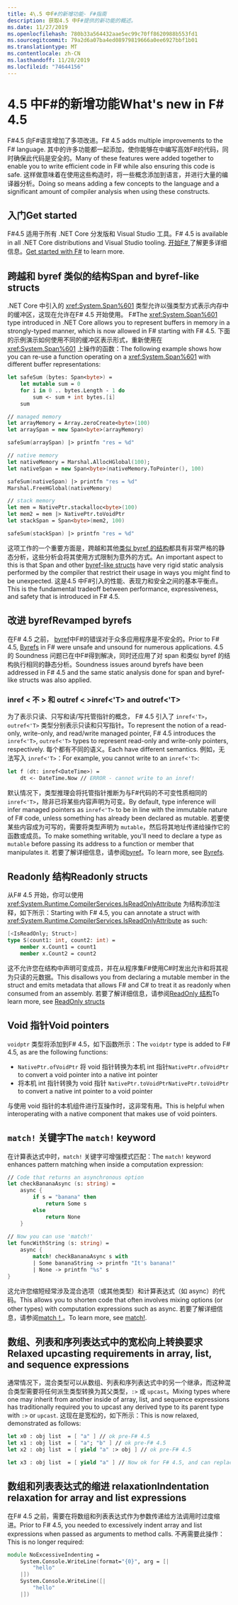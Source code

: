 ```yaml
---
title: 4\.5 中F#的新增功能- F#指南
description: 获取4.5 中F#提供的新功能的概述。
ms.date: 11/27/2019
ms.openlocfilehash: 780b33a564432aae5ec99c70ff8620988b553fd1
ms.sourcegitcommit: 79a2d6a07ba4ed08979819666a0ee6927bbf1b01
ms.translationtype: MT
ms.contentlocale: zh-CN
ms.lasthandoff: 11/28/2019
ms.locfileid: "74644156"
---
```

# <a name="whats-new-in-f-45"></a><span data-ttu-id="fe23b-103">4\.5 中F#的新增功能</span><span class="sxs-lookup"><span data-stu-id="fe23b-103">What's new in F# 4.5</span></span>

<span data-ttu-id="fe23b-104">F#4.5 向F#语言增加了多项改进。</span><span class="sxs-lookup"><span data-stu-id="fe23b-104">F# 4.5 adds multiple improvements to the F# language.</span></span> <span data-ttu-id="fe23b-105">其中的许多功能都一起添加，使你能够在中编写高效F#的代码，同时确保此代码是安全的。</span><span class="sxs-lookup"><span data-stu-id="fe23b-105">Many of these features were added together to enable you to write efficient code in F# while also ensuring this code is safe.</span></span> <span data-ttu-id="fe23b-106">这样做意味着在使用这些构造时，将一些概念添加到语言，并进行大量的编译器分析。</span><span class="sxs-lookup"><span data-stu-id="fe23b-106">Doing so means adding a few concepts to the language and a significant amount of compiler analysis when using these constructs.</span></span>

## <a name="get-started"></a><span data-ttu-id="fe23b-107">入门</span><span class="sxs-lookup"><span data-stu-id="fe23b-107">Get started</span></span>

<span data-ttu-id="fe23b-108">F#4.5 适用于所有 .NET Core 分发版和 Visual Studio 工具。</span><span class="sxs-lookup"><span data-stu-id="fe23b-108">F# 4.5 is available in all .NET Core distributions and Visual Studio tooling.</span></span> <span data-ttu-id="fe23b-109">[开始F# ](../get-started/index.md)了解更多详细信息。</span><span class="sxs-lookup"><span data-stu-id="fe23b-109">[Get started with F#](../get-started/index.md) to learn more.</span></span>

## <a name="span-and-byref-like-structs"></a><span data-ttu-id="fe23b-110">跨越和 byref 类似的结构</span><span class="sxs-lookup"><span data-stu-id="fe23b-110">Span and byref-like structs</span></span>

<span data-ttu-id="fe23b-111">.NET Core 中引入的 <xref:System.Span%601> 类型允许以强类型方式表示内存中的缓冲区，这现在允许在F# 4.5 开始使用。 F#</span><span class="sxs-lookup"><span data-stu-id="fe23b-111">The <xref:System.Span%601> type introduced in .NET Core allows you to represent buffers in memory in a strongly-typed manner, which is now allowed in F# starting with F# 4.5.</span></span> <span data-ttu-id="fe23b-112">下面的示例演示如何使用不同的缓冲区表示形式，重新使用在 <xref:System.Span%601> 上操作的函数：</span><span class="sxs-lookup"><span data-stu-id="fe23b-112">The following example shows how you can re-use a function operating on a <xref:System.Span%601> with different buffer representations:</span></span>

```fsharp
let safeSum (bytes: Span<byte>) =
    let mutable sum = 0
    for i in 0 .. bytes.Length - 1 do 
        sum <- sum + int bytes.[i]
    sum

// managed memory
let arrayMemory = Array.zeroCreate<byte>(100)
let arraySpan = new Span<byte>(arrayMemory)

safeSum(arraySpan) |> printfn "res = %d"

// native memory
let nativeMemory = Marshal.AllocHGlobal(100);
let nativeSpan = new Span<byte>(nativeMemory.ToPointer(), 100)

safeSum(nativeSpan) |> printfn "res = %d"
Marshal.FreeHGlobal(nativeMemory)

// stack memory
let mem = NativePtr.stackalloc<byte>(100)
let mem2 = mem |> NativePtr.toVoidPtr
let stackSpan = Span<byte>(mem2, 100)

safeSum(stackSpan) |> printfn "res = %d"
```

<span data-ttu-id="fe23b-113">这项工作的一个重要方面是，跨越和其他[类似 byref 的结构](../language-reference/structures.md#byreflike-structs)都具有非常严格的静态分析，这些分析会将其使用方式限制为意外的方式。</span><span class="sxs-lookup"><span data-stu-id="fe23b-113">An important aspect to this is that Span and other [byref-like structs](../language-reference/structures.md#byreflike-structs) have very rigid static analysis performed by the compiler that restrict their usage in ways you might find to be unexpected.</span></span> <span data-ttu-id="fe23b-114">这是4.5 中F#引入的性能、表现力和安全之间的基本平衡点。</span><span class="sxs-lookup"><span data-stu-id="fe23b-114">This is the fundamental tradeoff between performance, expressiveness, and safety that is introduced in F# 4.5.</span></span>

## <a name="revamped-byrefs"></a><span data-ttu-id="fe23b-115">改进 byref</span><span class="sxs-lookup"><span data-stu-id="fe23b-115">Revamped byrefs</span></span>

<span data-ttu-id="fe23b-116">在F# 4.5 之前， [byref](../language-reference/byrefs.md)中F#的错误对于众多应用程序是不安全的。</span><span class="sxs-lookup"><span data-stu-id="fe23b-116">Prior to F# 4.5, [Byrefs](../language-reference/byrefs.md) in F# were unsafe and unsound for numerous applications.</span></span> <span data-ttu-id="fe23b-117">4\.5 的 Soundness 问题已在中F#得到解决，同时还应用了对 span 和类似 byref 的结构执行相同的静态分析。</span><span class="sxs-lookup"><span data-stu-id="fe23b-117">Soundness issues around byrefs have been addressed in F# 4.5 and the same static analysis done for span and byref-like structs was also applied.</span></span>

### <a name="inreft-and-outreft"></a><span data-ttu-id="fe23b-118">inref < 不 > 和 outref < ></span><span class="sxs-lookup"><span data-stu-id="fe23b-118">inref<'T> and outref<'T></span></span>

<span data-ttu-id="fe23b-119">为了表示只读、只写和读/写托管指针的概念， F# 4.5 引入了 `inref<'T>`，`outref<'T>` 类型分别表示只读和只写指针。</span><span class="sxs-lookup"><span data-stu-id="fe23b-119">To represent the notion of a read-only, write-only, and read/write managed pointer, F# 4.5 introduces the `inref<'T>`, `outref<'T>` types to represent read-only and write-only pointers, respectively.</span></span> <span data-ttu-id="fe23b-120">每个都有不同的语义。</span><span class="sxs-lookup"><span data-stu-id="fe23b-120">Each have different semantics.</span></span> <span data-ttu-id="fe23b-121">例如，无法写入 `inref<'T>`：</span><span class="sxs-lookup"><span data-stu-id="fe23b-121">For example, you cannot write to an `inref<'T>`:</span></span>

```fsharp
let f (dt: inref<DateTime>) =
    dt <- DateTime.Now // ERROR - cannot write to an inref!
```

<span data-ttu-id="fe23b-122">默认情况下，类型推理会将托管指针推断为与F#代码的不可变性质相同的 `inref<'T>`，除非已将某些内容声明为可变。</span><span class="sxs-lookup"><span data-stu-id="fe23b-122">By default, type inference will infer managed pointers as `inref<'T>` to be in line with the immutable nature of F# code, unless something has already been declared as mutable.</span></span> <span data-ttu-id="fe23b-123">若要使某些内容成为可写的，需要将类型声明为 `mutable`，然后将其地址传递给操作它的函数或成员。</span><span class="sxs-lookup"><span data-stu-id="fe23b-123">To make something writable, you'll need to declare a type as `mutable` before passing its address to a function or member that manipulates it.</span></span> <span data-ttu-id="fe23b-124">若要了解详细信息，请参阅[byref](../language-reference/byrefs.md)。</span><span class="sxs-lookup"><span data-stu-id="fe23b-124">To learn more, see [Byrefs](../language-reference/byrefs.md).</span></span>

## <a name="readonly-structs"></a><span data-ttu-id="fe23b-125">Readonly 结构</span><span class="sxs-lookup"><span data-stu-id="fe23b-125">Readonly structs</span></span>

<span data-ttu-id="fe23b-126">从F# 4.5 开始，你可以使用 <xref:System.Runtime.CompilerServices.IsReadOnlyAttribute> 为结构添加注释，如下所示：</span><span class="sxs-lookup"><span data-stu-id="fe23b-126">Starting with F# 4.5, you can annotate a struct with <xref:System.Runtime.CompilerServices.IsReadOnlyAttribute> as such:</span></span>

```fsharp
[<IsReadOnly; Struct>]
type S(count1: int, count2: int) =
    member x.Count1 = count1
    member x.Count2 = count2
```

<span data-ttu-id="fe23b-127">这不允许您在结构中声明可变成员，并在从程序集F#使用C#时发出允许和将其视为只读的元数据。</span><span class="sxs-lookup"><span data-stu-id="fe23b-127">This disallows you from declaring a mutable member in the struct and emits metadata that allows F# and C# to treat it as readonly when consumed from an assembly.</span></span> <span data-ttu-id="fe23b-128">若要了解详细信息，请参阅[ReadOnly 结构](../language-reference/structures.md#readonly-structs)</span><span class="sxs-lookup"><span data-stu-id="fe23b-128">To learn more, see [ReadOnly structs](../language-reference/structures.md#readonly-structs)</span></span>

## <a name="void-pointers"></a><span data-ttu-id="fe23b-129">Void 指针</span><span class="sxs-lookup"><span data-stu-id="fe23b-129">Void pointers</span></span>

<span data-ttu-id="fe23b-130">`voidptr` 类型将添加到F# 4.5，如下函数所示：</span><span class="sxs-lookup"><span data-stu-id="fe23b-130">The `voidptr` type is added to F# 4.5, as are the following functions:</span></span>

* <span data-ttu-id="fe23b-131">`NativePtr.ofVoidPtr` 将 void 指针转换为本机 int 指针</span><span class="sxs-lookup"><span data-stu-id="fe23b-131">`NativePtr.ofVoidPtr` to convert a void pointer into a native int pointer</span></span>
* <span data-ttu-id="fe23b-132">将本机 int 指针转换为 void 指针 `NativePtr.toVoidPtr`</span><span class="sxs-lookup"><span data-stu-id="fe23b-132">`NativePtr.toVoidPtr` to convert a native int pointer to a void pointer</span></span>

<span data-ttu-id="fe23b-133">与使用 void 指针的本机组件进行互操作时，这非常有用。</span><span class="sxs-lookup"><span data-stu-id="fe23b-133">This is helpful when interoperating with a native component that makes use of void pointers.</span></span>

## <a name="the-match-keyword"></a><span data-ttu-id="fe23b-134">`match!` 关键字</span><span class="sxs-lookup"><span data-stu-id="fe23b-134">The `match!` keyword</span></span>

<span data-ttu-id="fe23b-135">在计算表达式中时，`match!` 关键字可增强模式匹配：</span><span class="sxs-lookup"><span data-stu-id="fe23b-135">The `match!` keyword enhances pattern matching when inside a computation expression:</span></span>

```fsharp
// Code that returns an asynchronous option
let checkBananaAsync (s: string) =
    async {
        if s = "banana" then
            return Some s
        else
            return None
    }
    
// Now you can use 'match!'
let funcWithString (s: string) =
    async { 
        match! checkBananaAsync s with
        | Some bananaString -> printfn "It's banana!"
        | None -> printfn "%s" s
}
```

<span data-ttu-id="fe23b-136">这允许您缩短经常涉及混合选项（或其他类型）和计算表达式（如 async）的代码。</span><span class="sxs-lookup"><span data-stu-id="fe23b-136">This allows you to shorten code that often involves mixing options (or other types) with computation expressions such as async.</span></span> <span data-ttu-id="fe23b-137">若要了解详细信息，请参阅[match！](../language-reference/computation-expressions.md#match)。</span><span class="sxs-lookup"><span data-stu-id="fe23b-137">To learn more, see [match!](../language-reference/computation-expressions.md#match).</span></span>

## <a name="relaxed-upcasting-requirements-in-array-list-and-sequence-expressions"></a><span data-ttu-id="fe23b-138">数组、列表和序列表达式中的宽松向上转换要求</span><span class="sxs-lookup"><span data-stu-id="fe23b-138">Relaxed upcasting requirements in array, list, and sequence expressions</span></span>

<span data-ttu-id="fe23b-139">通常情况下，混合类型可以从数组、列表和序列表达式中的另一个继承，而这种混合类型需要将任何派生类型转换为其父类型，`:>` 或 `upcast`。</span><span class="sxs-lookup"><span data-stu-id="fe23b-139">Mixing types where one may inherit from another inside of array, list, and sequence expressions has traditionally required you to upcast any derived type to its parent type with `:>` or `upcast`.</span></span> <span data-ttu-id="fe23b-140">这现在是宽松的，如下所示：</span><span class="sxs-lookup"><span data-stu-id="fe23b-140">This is now relaxed, demonstrated as follows:</span></span>

```fsharp
let x0 : obj list  = [ "a" ] // ok pre-F# 4.5
let x1 : obj list  = [ "a"; "b" ] // ok pre-F# 4.5
let x2 : obj list  = [ yield "a" :> obj ] // ok pre-F# 4.5

let x3 : obj list  = [ yield "a" ] // Now ok for F# 4.5, and can replace x2
```

## <a name="indentation-relaxation-for-array-and-list-expressions"></a><span data-ttu-id="fe23b-141">数组和列表表达式的缩进 relaxation</span><span class="sxs-lookup"><span data-stu-id="fe23b-141">Indentation relaxation for array and list expressions</span></span>

<span data-ttu-id="fe23b-142">在F# 4.5 之前，需要在将数组和列表表达式作为参数传递给方法调用时过度缩进。</span><span class="sxs-lookup"><span data-stu-id="fe23b-142">Prior to F# 4.5, you needed to excessively indent array and list expressions when passed as arguments to method calls.</span></span> <span data-ttu-id="fe23b-143">不再需要此操作：</span><span class="sxs-lookup"><span data-stu-id="fe23b-143">This is no longer required:</span></span>

```fsharp
module NoExcessiveIndenting = 
    System.Console.WriteLine(format="{0}", arg = [| 
        "hello"
    |])
    System.Console.WriteLine([|
        "hello"
    |])
```
